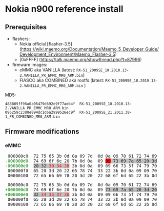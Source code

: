 # Nokia n900 reference install

## Prerequisites

* flashers:
  * Nokia official [flasher-3.5] (https://wiki.maemo.org/Documentation/Maemo_5_Developer_Guide/Development_Environment/Maemo_Flasher-3.5)
  * [0xFFFF] (https://talk.maemo.org/showthread.php?t=87996)
* firmware images:
  * eMMC aka VANILLA (latest: `RX-51_2009SE_10.2010.13-2.VANILLA_PR_EMMC_MR0_ARM.bin`)
  * FIASCO aka COMBINED aka rootfs (latest: `RX-51_2009SE_10.2010.13-2.VANILLA_PR_EMMC_MR0_ARM.bin` )

MD5:

    488809ff96a0a05479d692e9f77aeb4f  RX-51_2009SE_10.2010.13-2.VANILLA_PR_EMMC_MR0_ARM.bin
    095259c2380e894dc1d6a2999526ec9f  RX-51_2009SE_21.2011.38-1_PR_COMBINED_MR0_ARM.bin

## Firmware modifications

### eMMC

<pre>
 000000c0  72 75 65 3b 0d 0a 09 7d  0d 0a 09 70 61 72 74 69  |rue;...}...parti|
<span style="color:green">-000000d0</span>  74 69 6f 6e 20 7b 0d 0a  09 <span style="background:silver"><span style="background:red">09</span> 73 69 7a 65 20 3d</span>  |tion {...<span style="background:red">.</span>size =|
<span style="color:green">-000000e0</span>  <span style="background:silver">20 32 <span style="color:red">30 34 38</span></span> 3b 0d 0a  09 09 66 73 5f 74 79 70  | <span style="color:red">2048</span>;....fs_typ|
 000000f0  65 20 3d 20 22 65 78 74  33 22 3b 0d 0a 09 09 70  |e = "ext3";....p|
 00000100  72 65 66 69 78 20 3d 20  22 68 6f 6d 65 22 3b 0d  |refix = "home";.|
</pre>

<pre>
 000000c0  72 75 65 3b 0d 0a 09 7d  0d 0a 09 70 61 72 74 69  |rue;...}...parti|
<span style="color:green">+000000d0</span>  74 69 6f 6e 20 7b 0d 0a  09 <span style="background:silver">73 69 7a 65 20 3d 20</span>  |tion {...size = |
<span style="color:green">+000000e0</span>  <span style="background:silver">32 <span style="color:red">34 35 37 36</span></span> 3b 0d 0a  09 09 66 73 5f 74 79 70  |<span style="color:red">24576</span>;....fs_typ|
 000000f0  65 20 3d 20 22 65 78 74  33 22 3b 0d 0a 09 09 70  |e = "ext3";....p|
 00000100  72 65 66 69 78 20 3d 20  22 68 6f 6d 65 22 3b 0d  |refix = "home";.|
</pre>

